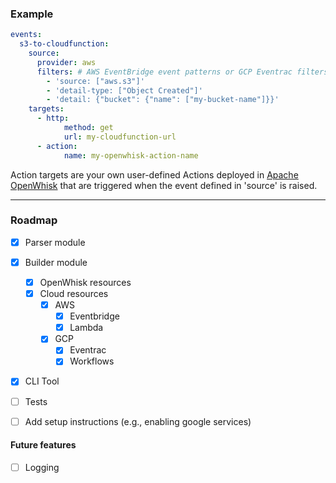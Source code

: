 
### Example
```yaml
events:    
  s3-to-cloudfunction:
    source:
      provider: aws
      filters: # AWS EventBridge event patterns or GCP Eventrac filters.
        - 'source: ["aws.s3"]'
        - 'detail-type: ["Object Created"]'
        - 'detail: {"bucket": {"name": ["my-bucket-name"]}}'
    targets:
      - http:
            method: get
            url: my-cloudfunction-url
      - action:
            name: my-openwhisk-action-name
```
Action targets are your own user-defined Actions deployed in [Apache OpenWhisk](https://openwhisk.apache.org/) that are triggered when the event defined in 'source' is raised.

-----

### Roadmap
- [X] Parser module
- [X] Builder module
    - [X] OpenWhisk resources
    - [X] Cloud resources
        - [X] AWS
            - [X] Eventbridge
            - [X] Lambda
        - [X] GCP
            - [X] Eventrac
            - [X] Workflows
- [X] CLI Tool
- [ ] Tests
- [ ] Add setup instructions (e.g., enabling google services)


#### Future features
- [ ] Logging